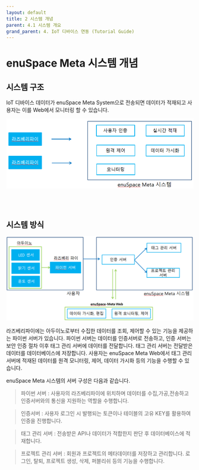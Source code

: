 ```yaml
---
layout: default
title: 2 시스템 개념
parent: 4.1 시스템 개요
grand_parent: 4. IoT 디바이스 연동 (Tutorial Guide)
---
```


# enuSpace Meta 시스템 개념

## 시스템 구조

IoT 디바이스 데이터가 enuSpace Meta System으로 전송되면 데이터가 적재되고 사용자는 이를 Web에서 모니터링 할 수 있습니다. 

![](./assets/Service_Architecture.png)

<br></br>

## 시스템 방식

![](./assets/System_method.png)

라즈베리파이에는 아두이노로부터 수집한 데이터를 조회, 제어할 수 있는 기능을 제공하는 파이썬 서버가 있습니다. 파이썬 서버는 데이터를 인증서버로 전송하고, 인증 서버는 보안 인증 절차 이후 태그 관리 서버에 데이터를 전달합니다. 태그 관리 서버는 전달받은 데이터를 데이터베이스에 저장합니다. 사용자는 enuSpace Meta Web에서 태그 관리 서버에 적재된 데이터를 원격 모니터링, 제어, 데이터 가시화 등의 기능을 수행할 수 있습니다.

enuSpace Meta 시스템의 서버 구성은 다음과 같습니다.
> 파이썬 서버 : 사용자의 라즈베리파이에 위치하며 데이터를 수집,가공,전송하고 인증서버와의 통신을 지원하는 역할을 수행합니다.

> 인증서버 : 사용자 로그인 시 발행되는 토큰이나 테이블의 고유 KEY를 활용하여 인증을 진행합니다.

> 태그 관리 서버 : 전송받은 API나 데이터가 적합한지 판단 후 데이터베이스에 적재합니다.

> 프로젝트 관리 서버 : 회원과 프로젝트의 메타데이터를 저장하고 관리합니다. 로그인, 탈퇴, 프로젝트 생성, 삭제, 퍼블리쉬 등의 기능을 수행합니다.




